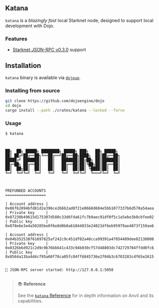 ## Katana

`katana` is a _blazingly fast_ local Starknet node, designed to support local development with Dojo.

### Features

-   [Starknet JSON-RPC v0.3.0](https://github.com/starkware-libs/starknet-specs/tree/v0.3.0) support

## Installation

`katana` binary is available via [`dojoup`](../../getting-started/quick-start.md).

### Installing from source

```bash
git clone https://github.com/dojoengine/dojo
cd dojo
cargo install --path ./crates/katana --locked --force
```

### Usage

```console
$ katana



██╗  ██╗ █████╗ ████████╗ █████╗ ███╗   ██╗ █████╗
██║ ██╔╝██╔══██╗╚══██╔══╝██╔══██╗████╗  ██║██╔══██╗
█████╔╝ ███████║   ██║   ███████║██╔██╗ ██║███████║
██╔═██╗ ██╔══██║   ██║   ██╔══██║██║╚██╗██║██╔══██║
██║  ██╗██║  ██║   ██║   ██║  ██║██║ ╚████║██║  ██║
╚═╝  ╚═╝╚═╝  ╚═╝   ╚═╝   ╚═╝  ╚═╝╚═╝  ╚═══╝╚═╝  ╚═╝



PREFUNDED ACCOUNTS
==================

| Account address |  0x06f62894bfd81d2e396ce266b2ad0f21e0668d604e5bb1077337b6d570a54aea
| Private key     |  0x07230b49615d175307d580c33d6fda61fc7b9aec91df0f5c1a5ebe3b8cbfee02
| Public key      |  0x078e6e3e4a50285be0f6e8d0b8a61044033e24023df6eb95979ae4073f159ae6

| Account address |  0x04b352538f61697825af242c9c451df02a40cca99391a47054489dee82138008
| Private key     |  0x0326b6d921c2d9c9b76bb641c433c94b030cf57d48803dc742729704ffdd0fc6
| Public key      |  0x0564a13ba4d4cf95a60f78ca05fc04ff6845736e2f04b3c6703283cdf65e2615


🚀 JSON-RPC server started: http://127.0.0.1:5050


```

> 📚 **Reference**
>
> See the [`katana` Reference](../../reference/katana/) for in depth information on Anvil and its capabilities.
